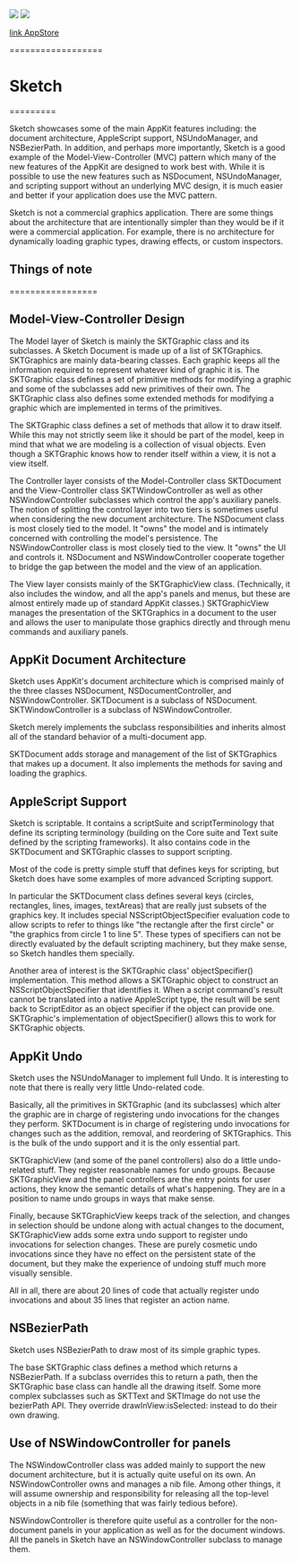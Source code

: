 
<img src="https://raw.github.com/arnelsx/sketchydraw/master/sk.png">
<img src="https://raw.github.com/arnelsx/sketchydraw/master/sk-cl.png">

<a href="http://itunes.apple.com/us/app/suketchi-fengdoro/id543896183?l=ja&amp;ls=1&amp;mt=12" target="itunes_store">link AppStore</a>

==================
# Sketch
=========

Sketch showcases some of the main AppKit features including:  the document architecture, AppleScript support, NSUndoManager, and NSBezierPath.  In addition, and perhaps more importantly, Sketch is a good example of the Model-View-Controller (MVC) pattern which many of the new features of the AppKit are designed to work best with.  While it is possible to use the new features such as NSDocument, NSUndoManager, and scripting support without an underlying MVC design, it is much easier and better if your application does use the MVC pattern.

Sketch is not a commercial graphics application.  There are some things about the architecture that are intentionally simpler than they would be if it were a commercial application.  For example, there is no architecture for dynamically loading graphic types, drawing effects, or custom inspectors. 


## Things of note
=================

## Model-View-Controller Design

The Model layer of Sketch is mainly the SKTGraphic class and its subclasses.  A Sketch Document is made up of a list of SKTGraphics.  SKTGraphics are mainly data-bearing classes.  Each graphic keeps all the information required to represent whatever kind of graphic it is.  The SKTGraphic class defines a set of primitive methods for modifying a graphic and some of the subclasses add new primitives of their own.  The SKTGraphic class also defines some extended methods for modifying a graphic which are implemented in terms of the primitives.

The SKTGraphic class defines a set of methods that allow it to draw itself.  While this may not strictly seem like it should be part of the model, keep in mind that what we are modeling is a collection of visual objects.  Even though a SKTGraphic knows how to render itself within a view, it is not a view itself.

The Controller layer consists of the Model-Controller class SKTDocument and the View-Controller class SKTWindowController as well as other NSWindowController subclasses which control the app's auxiliary panels.  The notion of splitting the control layer into two tiers is sometimes useful when considering the new document architecture.  The NSDocument class is most closely tied to the model.  It "owns" the model and is intimately concerned with controlling the model's persistence.  The NSWindowController class is most closely tied to the view.  It "owns" the UI and controls it.  NSDocument and NSWindowController cooperate together to bridge the gap between the model and the view of an application.

The View layer consists mainly of the SKTGraphicView class.  (Technically, it also includes the window, and all the app's panels and menus, but these are almost entirely made up of standard AppKit classes.)  SKTGraphicView manages the presentation of the SKTGraphics in a document to the user and allows the user to manipulate those graphics directly and through menu commands and auxiliary panels.

## AppKit Document Architecture

Sketch uses AppKit's document architecture which is comprised mainly of the three classes NSDocument, NSDocumentController, and NSWindowController.  SKTDocument is a subclass of NSDocument.  SKTWindowController is a subclass of NSWindowController.

Sketch merely implements the subclass responsibilities and inherits almost all of the standard behavior of a multi-document app.

SKTDocument adds storage and management of the list of SKTGraphics that makes up a document.  It also implements the methods for saving and loading the graphics.

## AppleScript Support

Sketch is scriptable.  It contains a scriptSuite and scriptTerminology that define its scripting terminology (building on the Core suite and Text suite defined by the scripting frameworks).  It also contains code in the SKTDocument and SKTGraphic classes to support scripting.

Most of the code is pretty simple stuff that defines keys for scripting, but Sketch does have some examples of more advanced Scripting support.  

In particular the SKTDocument class defines several keys (circles, rectangles, lines, images, textAreas) that are really just subsets of the graphics key.  It includes special NSScriptObjectSpecifier evaluation code to allow scripts to refer to things like "the rectangle after the first circle" or "the graphics from circle 1 to line 5".  These types of specifiers can not be directly evaluated by the default scripting machinery, but they make sense, so Sketch handles them specially.

Another area of interest is the SKTGraphic class' objectSpecifier() implementation.  This method allows a SKTGraphic object to construct an NSScriptObjectSpecifier that identifies it.  When a script command's result cannot  be translated into a native AppleScript type, the result will be sent back to ScriptEditor as an object specifier if the object can provide one.  SKTGraphic's implementation of objectSpecifier() allows this to work for SKTGraphic objects.

## AppKit Undo

Sketch uses the NSUndoManager to implement full Undo.  It is interesting to note that there is really very little Undo-related code.

Basically, all the primitives in SKTGraphic (and its subclasses) which alter the graphic are in charge of registering undo invocations for the changes they perform.  SKTDocument is in charge of registering undo invocations for changes such as the addition, removal, and reordering of SKTGraphics.  This is the bulk of the undo support and it is the only essential part.

SKTGraphicView (and some of the panel controllers) also do a little undo-related stuff.  They register reasonable names for undo groups.  Because SKTGraphicView and the panel controllers are the entry points for user actions, they know the semantic details of what's happening.  They are in a position to name undo groups in ways that make sense.

Finally, because SKTGraphicView keeps track of the selection, and changes in selection should be undone along with actual changes to the document, SKTGraphicView adds some extra undo support to register undo invocations for selection changes.  These are purely cosmetic undo invocations since they have no effect on the persistent state of the document, but they make the experience of undoing stuff much more visually sensible.

All in all, there are about 20 lines of code that actually register undo invocations and about 35 lines that register an action name.

## NSBezierPath

Sketch uses NSBezierPath to draw most of its simple graphic types.

The base SKTGraphic class defines a method which returns a NSBezierPath.  If a subclass overrides this to return a path, then the SKTGraphic base class can handle all the drawing itself.  Some more complex subclasses such as SKTText and SKTImage do not use the bezierPath API.  They override drawInView:isSelected: instead to do their own drawing.

## Use of NSWindowController for panels

The NSWindowController class was added mainly to support the new document architecture, but it is actually quite useful on its own.  An NSWindowController owns and manages a nib file.  Among other things, it will assume ownership and responsibility for releasing all the top-level objects in a nib file (something that was fairly tedious before).

NSWindowController is therefore quite useful as a controller for the non-document panels in your application as well as for the document windows.  All the panels in Sketch have an NSWindowController subclass to manage them.
